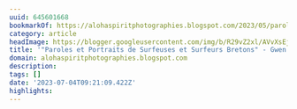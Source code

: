 ```yaml
---
uuid: 645601668
bookmarkOf: https://alohaspiritphotographies.blogspot.com/2023/05/paroles-et-portraits-de-surfeuses-et_29.html
category: article
headImage: https://blogger.googleusercontent.com/img/b/R29vZ2xl/AVvXsEj7YWGU-olfsMOaU0T3j0PBE1UoNPqhrX5c3cYpC401q55el9_Aey-MdTkB09PPQVosN4vUISowg77aHMT6GLHIECajiW7wO-F5qTvQV_8QFRoPj7xjfp7T_edlKQyuq1QED6pI0ha3NjxuhnaFK9hBab5Zd9s9KPha4v9e0mo0JjtU3kirwYv8PIoHlw/w458-h640/IMG_2346bis.JPG
title: '"Paroles et Portraits de Surfeuses et Surfeurs Bretons" - Gwen'
domain: alohaspiritphotographies.blogspot.com
description: 
tags: []
date: '2023-07-04T09:21:09.422Z'
highlights: 
---
```



